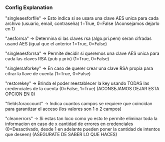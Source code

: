 ### Config Explanation
"singleaesforfile"    -> Esto indica si se usara una clave AES unica para cada archivo (usuario, email, contraseña) 1=True, 0=False (Aconsejamos dejarlo en 1)

"aesforrsa"           -> Determina si las claves rsa (algo.pri.pem) seran cifradas usand AES (igual que el anterior 1=True, 0=False)

"singleaesforrsa"     -> Permite decidir si queremos una clave AES unica para cada las claves RSA (pub y priv) (1=True, 0=False)

"singlersaforkey"     -> En caso de querer crear una clave RSA propia para cifrar la llave de cuenta (1=True, 0=False)

"restorekey"          -> Brinda el poder reestablecer la key usando TODAS las credenciales de la cuenta (0=False, 1=True) (ACONSEJAMOS DEJAR ESTA OPCION EN 0)

"fieldsforaccount"    -> Indica cuantos campos se requiere que coincidan para garantizar el acceso (los valores son 1 o 2 campos)

"cleanerrors"         -> Si estas tan loco como yo esto te permite eliminar toda la informacion en caso de x cantidad de errores en credenciales (0=Desactivado, desde
1 en adelante pueden poner la cantidad de intentos que deseen) (ASEGURATE DE SABER LO QUE HACES)
